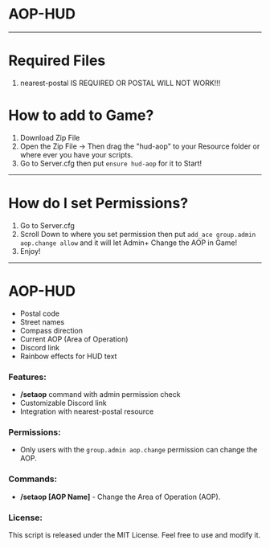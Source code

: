 # AOP-HUD

----------------------------
# Required Files

1. nearest-postal IS REQUIRED OR POSTAL WILL NOT WORK!!!

# How to add to Game?

1. Download Zip File
2. Open the Zip File -> Then drag the "hud-aop" to your Resource folder or where ever you have your scripts.
3. Go to Server.cfg then put ```ensure hud-aop``` for it to Start!
----------------------------

# How do I set Permissions?

1. Go to Server.cfg
2. Scroll Down to where you set permission then put ```add_ace group.admin aop.change allow``` and it will let Admin+ Change the AOP in Game!
3. Enjoy!

----------------------------

# AOP-HUD

- Postal code
- Street names
- Compass direction
- Current AOP (Area of Operation)
- Discord link
- Rainbow effects for HUD text

### Features:
- **/setaop** command with admin permission check
- Customizable Discord link
- Integration with nearest-postal resource

### Permissions:
- Only users with the `group.admin aop.change` permission can change the AOP.

### Commands:
- **/setaop [AOP Name]** - Change the Area of Operation (AOP).

### License:
This script is released under the MIT License. Feel free to use and modify it.
